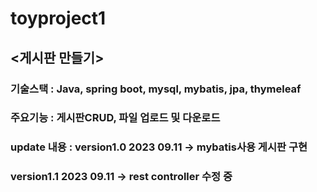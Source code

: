 # toyproject1
## <게시판 만들기>
### 기술스택 : Java, spring boot, mysql, mybatis, jpa, thymeleaf
### 주요기능 : 게시판CRUD, 파일 업로드 및 다운로드 
### update 내용 : version1.0 2023 09.11 -> mybatis사용 게시판 구현 
###              version1.1 2023 09.11 -> rest controller 수정 중
